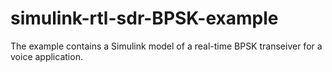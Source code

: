 simulink-rtl-sdr-BPSK-example
=============================

The example contains a Simulink model of a real-time BPSK transeiver for a voice application.
